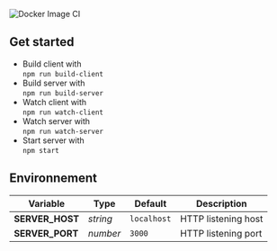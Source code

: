 ![Docker Image CI](https://github.com/ppenelon/TeeIO/workflows/Docker%20Image%20CI/badge.svg)

## Get started
* Build client with   
    `npm run build-client`
* Build server with   
    `npm run build-server`
* Watch client with   
    `npm run watch-client`
* Watch server with   
    `npm run watch-server`
* Start server with   
    `npm start`

## Environnement
| Variable        | Type     | Default     | Description         |
|-----------------|----------|-------------|---------------------|
| **SERVER_HOST** | *string* | `localhost` | HTTP listening host |
| **SERVER_PORT** | *number* | `3000`      | HTTP listening port |